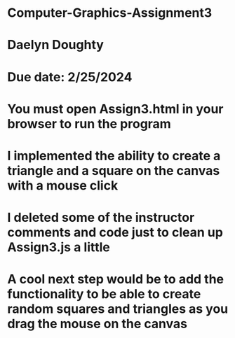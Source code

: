 # Computer-Graphics-Assignment3
# Daelyn Doughty
# Due date: 2/25/2024
# You must open Assign3.html in your browser to run the program
# I implemented the ability to create a triangle and a square on the canvas with a mouse click
# I deleted some of the instructor comments and code just to clean up Assign3.js a little
# A cool next step would be to add the functionality to be able to create random squares and triangles as you drag the mouse on the canvas